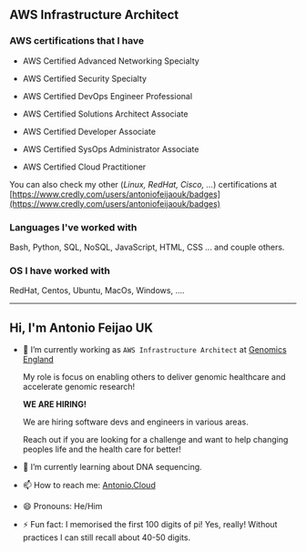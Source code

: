 ## AWS Infrastructure Architect

### AWS certifications that I have

- AWS Certified Advanced Networking Specialty
- AWS Certified Security Specialty

- AWS Certified DevOps Engineer Professional

- AWS Certified Solutions Architect Associate
- AWS Certified Developer Associate
- AWS Certified SysOps Administrator Associate

- AWS Certified Cloud Practitioner

You can also check my other (*Linux, RedHat, Cisco, ...*) certifications at [https://www.credly.com/users/antoniofeijaouk/badges](https://www.credly.com/users/antoniofeijaouk/badges)

### Languages I've worked with

Bash, Python, SQL, NoSQL, JavaScript, HTML, CSS ... and couple others.

### OS I have worked with

RedHat, Centos, Ubuntu, MacOs, Windows, ....

---

## Hi, I'm Antonio Feijao UK

<!--
**AntonioFeijaoUK/AntonioFeijaoUK** is a ✨ _special_ ✨ repository because its `README.md` (this file) appears on your GitHub profile.

Here are some ideas to get you started:

- 🔭 I’m currently working on ...
- 🌱 I’m currently learning ...
- 👯 I’m looking to collaborate on ...
- 🤔 I’m looking for help with ...
- 💬 Ask me about ...
- 📫 How to reach me: ...
- 😄 Pronouns: ...
- ⚡ Fun fact: ...
-->

- 🔭 I’m currently working as `AWS Infrastructure Architect` at [Genomics England](https://www.genomicsengland.co.uk/)

  My role is focus on enabling others to deliver genomic healthcare and accelerate genomic research!

  **WE ARE HIRING!**

  We are hiring software devs and engineers in various areas.

  Reach out if you are looking for a challenge and want to help changing peoples life and the health care for better!

- 🌱 I’m currently learning about DNA sequencing.

- 📫 How to reach me: [Antonio.Cloud](https://antonio.cloud/)

- 😄 Pronouns: He/Him

- ⚡ Fun fact: I memorised the first 100 digits of pi! Yes, really! Without practices I can still recall about 40-50 digits.
